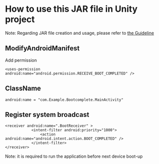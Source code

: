 # How to use this JAR file in Unity project

Note: Regarding JAR file creation and usage, please refer to [the Guideline](https://github.com/picoxr/support/commits/master/How%20to%20use%20JAR%20file%20in%20Unity%20project%20on%20Pico%20Device.docx)

## ModifyAndroidManifest
Add permission  
```
<uses-permission android:name="android.permission.RECEIVE_BOOT_COMPLETED" />
```

## ClassName
```
android:name = "com.Example.Bootcomplete.MainActivity"
```
## Register system broadcast 

```
<receiver android:name=".BootReceiver" >
            <intent-filter android:priority="1000">
                <action android:name="android.intent.action.BOOT_COMPLETED" />
            </intent-filter>
</receiver>
```

Note: it is required to run the application before next device boot-up

